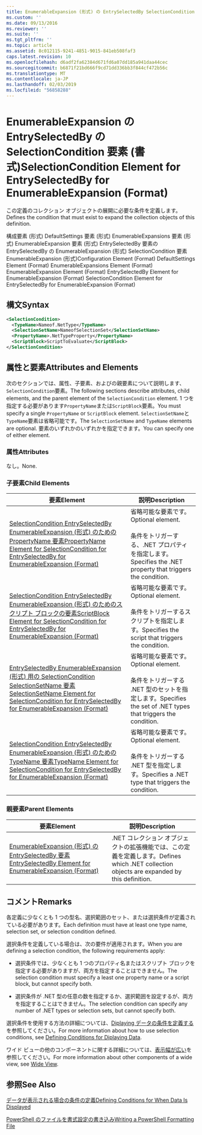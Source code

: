 ```yaml
---
title: EnumerableExpansion (形式) の EntrySelectedBy SelectionCondition 要素 |Microsoft Docs
ms.custom: ''
ms.date: 09/13/2016
ms.reviewer: ''
ms.suite: ''
ms.tgt_pltfrm: ''
ms.topic: article
ms.assetid: 8c012115-9241-4851-9015-841eb508faf3
caps.latest.revision: 10
ms.openlocfilehash: d6adf2fa62384d671fd6a07dd185a941daa44cec
ms.sourcegitcommit: b6871f21bd666f9cd71dd336bb3f844cf472b56c
ms.translationtype: MT
ms.contentlocale: ja-JP
ms.lasthandoff: 02/03/2019
ms.locfileid: "56858288"
---
```

# <a name="selectioncondition-element-for-entryselectedby-for-enumerableexpansion-format"></a><span data-ttu-id="9043f-102">EnumerableExpansion の EntrySelectedBy の SelectionCondition 要素 (書式)</span><span class="sxs-lookup"><span data-stu-id="9043f-102">SelectionCondition Element for EntrySelectedBy for EnumerableExpansion (Format)</span></span>

<span data-ttu-id="9043f-103">この定義のコレクション オブジェクトの展開に必要な条件を定義します。</span><span class="sxs-lookup"><span data-stu-id="9043f-103">Defines the condition that must exist to expand the collection objects of this definition.</span></span>

<span data-ttu-id="9043f-104">構成要素 (形式) DefaultSettings 要素 (形式) EnumerableExpansions 要素 (形式) EnumerableExpansion 要素 (形式) EntrySelectedBy 要素の EntrySelectedBy の EnumerableExpansion (形式) SelectionCondition 要素EnumerableExpansion (形式)</span><span class="sxs-lookup"><span data-stu-id="9043f-104">Configuration Element (Format) DefaultSettings Element (Format) EnumerableExpansions Element (Format) EnumerableExpansion Element (Format) EntrySelectedBy Element for EnumerableExpansion (Format) SelectionCondition Element for EntrySelectedBy for EnumerableExpansion (Format)</span></span>

## <a name="syntax"></a><span data-ttu-id="9043f-105">構文</span><span class="sxs-lookup"><span data-stu-id="9043f-105">Syntax</span></span>

```xml
<SelectionCondition>
  <TypeName>Nameof.NetType</TypeName>
  <SelectionSetName>NameofSelectionSet</SelectionSetName>
  <PropertyName>.NetTypeProperty</PropertyName>
  <ScriptBlock>ScriptToEvaluate</ScriptBlock>
</SelectionCondition>
```

## <a name="attributes-and-elements"></a><span data-ttu-id="9043f-106">属性と要素</span><span class="sxs-lookup"><span data-stu-id="9043f-106">Attributes and Elements</span></span>

<span data-ttu-id="9043f-107">次のセクションでは、属性、子要素、およびの親要素について説明します、`SelectionCondition`要素。</span><span class="sxs-lookup"><span data-stu-id="9043f-107">The following sections describe attributes, child elements, and the parent element of the `SelectionCondition` element.</span></span> <span data-ttu-id="9043f-108">1 つを指定する必要があります`PropertyName`または`ScriptBlock`要素。</span><span class="sxs-lookup"><span data-stu-id="9043f-108">You must specify a single `PropertyName` or `ScriptBlock` element.</span></span> <span data-ttu-id="9043f-109">`SelectionSetName`と`TypeName`要素は省略可能です。</span><span class="sxs-lookup"><span data-stu-id="9043f-109">The `SelectionSetName` and `TypeName` elements are optional.</span></span> <span data-ttu-id="9043f-110">要素のいずれかのいずれかを指定できます。</span><span class="sxs-lookup"><span data-stu-id="9043f-110">You can specify one of either element.</span></span>

### <a name="attributes"></a><span data-ttu-id="9043f-111">属性</span><span class="sxs-lookup"><span data-stu-id="9043f-111">Attributes</span></span>

<span data-ttu-id="9043f-112">なし。</span><span class="sxs-lookup"><span data-stu-id="9043f-112">None.</span></span>

### <a name="child-elements"></a><span data-ttu-id="9043f-113">子要素</span><span class="sxs-lookup"><span data-stu-id="9043f-113">Child Elements</span></span>

|<span data-ttu-id="9043f-114">要素</span><span class="sxs-lookup"><span data-stu-id="9043f-114">Element</span></span>|<span data-ttu-id="9043f-115">説明</span><span class="sxs-lookup"><span data-stu-id="9043f-115">Description</span></span>|
|-------------|-----------------|
|[<span data-ttu-id="9043f-116">SelectionCondition EntrySelectedBy EnumerableExpansion (形式) のための PropertyName 要素</span><span class="sxs-lookup"><span data-stu-id="9043f-116">PropertyName Element for SelectionCondition for EntrySelectedBy for EnumerableExpansion (Format)</span></span>](./propertyname-element-for-selectioncondition-for-entryselectedby-for-enumerableexpansion-format.md)|<span data-ttu-id="9043f-117">省略可能な要素です。</span><span class="sxs-lookup"><span data-stu-id="9043f-117">Optional element.</span></span><br /><br /> <span data-ttu-id="9043f-118">条件をトリガーする、.NET プロパティを指定します。</span><span class="sxs-lookup"><span data-stu-id="9043f-118">Specifies the .NET property that triggers the condition.</span></span>|
|[<span data-ttu-id="9043f-119">SelectionCondition EntrySelectedBy EnumerableExpansion (形式) のためのスクリプト ブロックの要素</span><span class="sxs-lookup"><span data-stu-id="9043f-119">ScriptBlock Element for SelectionCondition for EntrySelectedBy for EnumerableExpansion (Format)</span></span>](./scriptblock-element-for-selectioncondition-for-entryselectedby-for-enumerableexpansion-format.md)|<span data-ttu-id="9043f-120">省略可能な要素です。</span><span class="sxs-lookup"><span data-stu-id="9043f-120">Optional element.</span></span><br /><br /> <span data-ttu-id="9043f-121">条件をトリガーするスクリプトを指定します。</span><span class="sxs-lookup"><span data-stu-id="9043f-121">Specifies the script that triggers the condition.</span></span>|
|[<span data-ttu-id="9043f-122">EntrySelectedBy EnumerableExpansion (形式) 用の SelectionCondition SelectionSetName 要素</span><span class="sxs-lookup"><span data-stu-id="9043f-122">SelectionSetName Element for SelectionCondition for EntrySelectedBy for EnumerableExpansion (Format)</span></span>](./selectionsetname-element-for-selectioncondition-for-entryselectedby-for-enumerableexpansion-format.md)|<span data-ttu-id="9043f-123">省略可能な要素です。</span><span class="sxs-lookup"><span data-stu-id="9043f-123">Optional element.</span></span><br /><br /> <span data-ttu-id="9043f-124">条件をトリガーする .NET 型のセットを指定します。</span><span class="sxs-lookup"><span data-stu-id="9043f-124">Specifies the set of .NET types that triggers the condition.</span></span>|
|[<span data-ttu-id="9043f-125">SelectionCondition EntrySelectedBy EnumerableExpansion (形式) のための TypeName 要素</span><span class="sxs-lookup"><span data-stu-id="9043f-125">TypeName Element for SelectionCondition for EntrySelectedBy for EnumerableExpansion (Format)</span></span>](./typename-element-for-selectioncondition-for-entryselectedby-for-enumerableexpansion-format.md)|<span data-ttu-id="9043f-126">省略可能な要素です。</span><span class="sxs-lookup"><span data-stu-id="9043f-126">Optional element.</span></span><br /><br /> <span data-ttu-id="9043f-127">条件をトリガーする .NET 型を指定します。</span><span class="sxs-lookup"><span data-stu-id="9043f-127">Specifies a .NET type that triggers the condition.</span></span>|

### <a name="parent-elements"></a><span data-ttu-id="9043f-128">親要素</span><span class="sxs-lookup"><span data-stu-id="9043f-128">Parent Elements</span></span>

|<span data-ttu-id="9043f-129">要素</span><span class="sxs-lookup"><span data-stu-id="9043f-129">Element</span></span>|<span data-ttu-id="9043f-130">説明</span><span class="sxs-lookup"><span data-stu-id="9043f-130">Description</span></span>|
|-------------|-----------------|
|[<span data-ttu-id="9043f-131">EnumerableExpansion (形式) の EntrySelectedBy 要素</span><span class="sxs-lookup"><span data-stu-id="9043f-131">EntrySelectedBy Element for EnumerableExpansion (Format)</span></span>](./entryselectedby-element-for-enumerableexpansion-format.md)|<span data-ttu-id="9043f-132">.NET コレクション オブジェクトの拡張機能では、この定義を定義します。</span><span class="sxs-lookup"><span data-stu-id="9043f-132">Defines which .NET collection objects are expanded by this definition.</span></span>|

## <a name="remarks"></a><span data-ttu-id="9043f-133">コメント</span><span class="sxs-lookup"><span data-stu-id="9043f-133">Remarks</span></span>

<span data-ttu-id="9043f-134">各定義に少なくとも 1 つの型名、選択範囲のセット、または選択条件が定義されている必要があります。</span><span class="sxs-lookup"><span data-stu-id="9043f-134">Each definition must have at least one type name, selection set, or selection condition defined.</span></span>

<span data-ttu-id="9043f-135">選択条件を定義している場合は、次の要件が適用されます。</span><span class="sxs-lookup"><span data-stu-id="9043f-135">When you are defining a selection condition, the following requirements apply:</span></span>

- <span data-ttu-id="9043f-136">選択条件では、少なくとも 1 つのプロパティ名またはスクリプト ブロックを指定する必要がありますが、両方を指定することはできません。</span><span class="sxs-lookup"><span data-stu-id="9043f-136">The selection condition must specify a least one property name or a script block, but cannot specify both.</span></span>

- <span data-ttu-id="9043f-137">選択条件が .NET 型の任意の数を指定するか、選択範囲を設定するが、両方を指定することはできません。</span><span class="sxs-lookup"><span data-stu-id="9043f-137">The selection condition can specify any number of .NET types or selection sets, but cannot specify both.</span></span>

<span data-ttu-id="9043f-138">選択条件を使用する方法の詳細については、[Diplaying データの条件を定義する](./defining-conditions-for-displaying-data.md)を参照してください。</span><span class="sxs-lookup"><span data-stu-id="9043f-138">For more information about how to use selection conditions, see [Defining Conditions for Diplaying Data](./defining-conditions-for-displaying-data.md).</span></span>

<span data-ttu-id="9043f-139">ワイド ビューの他のコンポーネントに関する詳細については、[表示幅が広い](./creating-a-wide-view.md)を参照してください。</span><span class="sxs-lookup"><span data-stu-id="9043f-139">For more information about other components of a wide view, see [Wide View](./creating-a-wide-view.md).</span></span>

## <a name="see-also"></a><span data-ttu-id="9043f-140">参照</span><span class="sxs-lookup"><span data-stu-id="9043f-140">See Also</span></span>

[<span data-ttu-id="9043f-141">データが表示される場合の条件の定義</span><span class="sxs-lookup"><span data-stu-id="9043f-141">Defining Conditions for When Data Is Displayed</span></span>](./defining-conditions-for-displaying-data.md)

[<span data-ttu-id="9043f-142">PowerShell のファイルを書式設定の書き込み</span><span class="sxs-lookup"><span data-stu-id="9043f-142">Writing a PowerShell Formatting File</span></span>](./writing-a-powershell-formatting-file.md)
